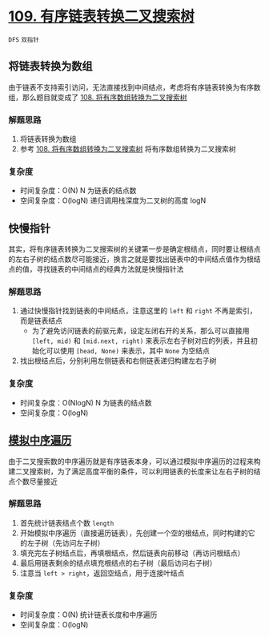 # [109. 有序链表转换二叉搜索树](https://leetcode-cn.com/problems/convert-sorted-list-to-binary-search-tree/solution/you-xu-lian-biao-zhuan-huan-er-cha-sou-suo-shu-1-3/)

`DFS` `双指针`

## 将链表转换为数组

由于链表不支持索引访问，无法直接找到中间结点，考虑将有序链表转换为有序数组，那么题目就变成了 [108. 将有序数组转换为二叉搜索树](../108.将有序数组转换为二叉搜索树/README.md)

### 解题思路

1. 将链表转换为数组
2. 参考 [108. 将有序数组转换为二叉搜索树](../108.将有序数组转换为二叉搜索树/solution.py) 将有序数组转换为二叉搜索树

### 复杂度

- 时间复杂度：O(N) N 为链表的结点数
- 空间复杂度：O(logN) 递归调用栈深度为二叉树的高度 logN

## 快慢指针

其实，将有序链表转换为二叉搜索树的关键第一步是确定根结点，同时要让根结点的左右子树的结点数尽可能接近，换言之就是要找出链表中的中间结点值作为根结点的值，寻找链表的中间结点的经典方法就是快慢指针法

### 解题思路

1. 通过快慢指针找到链表的中间结点，注意这里的 `left` 和 `right` 不再是索引，而是链表结点
    - 为了避免访问链表的前驱元素，设定左闭右开的关系，那么可以直接用 `[left, mid)` 和 `[mid.next, right)` 来表示左右子树对应的列表，并且初始化可以使用 `[head, None)` 来表示，其中 `None` 为空结点
2. 找出根结点后，分别利用左侧链表和右侧链表递归构建左右子树

### 复杂度

- 时间复杂度：O(NlogN) N 为链表的结点数
- 空间复杂度：O(logN)

## [模拟中序遍历](https://leetcode-cn.com/problems/convert-sorted-list-to-binary-search-tree/solution/shou-hua-tu-jie-san-chong-jie-fa-jie-zhu-shu-zu-ku/)

由于二叉搜索数的中序遍历就是有序链表本身，可以通过模拟中序遍历的过程来构建二叉搜索树，为了满足高度平衡的条件，可以利用链表的长度来让左右子树的结点个数尽量接近

### 解题思路

1. 首先统计链表结点个数 `length`
2. 开始模拟中序遍历（直接遍历链表），先创建一个空的根结点，同时构建的它的左子树（先访问左子树）
3. 填充完左子树结点后，再填根结点，然后链表向前移动（再访问根结点）
4. 最后用链表剩余的结点填充根结点的右子树（最后访问右子树）
5. 注意当 `left > right`，返回空结点，用于连接叶结点

### 复杂度

- 时间复杂度：O(N) 统计链表长度和中序遍历
- 空间复杂度：O(logN)
